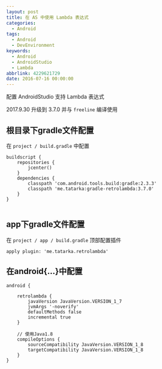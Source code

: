 ```yaml
---
layout: post
title: 在 AS 中使用 Lambda 表达式
categories:
  - Android
tags:
  - Android
  - DevEnvironment
keywords:
  - Android
  - AndroidStudio
  - Lambda
abbrlink: 4229621729
date: 2016-07-16 00:00:00
---
```

 

配置 AndroidStudio 支持 Lambda 表达式

2017.9.30 升级到 3.7.0 并与 `freeline` 编译使用

<!--more-->


## 根目录下gradle文件配置 

在 `project / build.gradle` 中配置

```
buildscript {
    repositories {
        jcenter()
    }
    dependencies {
        classpath 'com.android.tools.build:gradle:2.3.3'
        classpath 'me.tatarka:gradle-retrolambda:3.7.0'
    }
}


```

## app下gradle文件配置

在 `project / app / build.gradle` 顶部配置插件

```
apply plugin: 'me.tatarka.retrolambda'
```



## 在android{...}中配置
```
android {

    retrolambda {
        javaVersion JavaVersion.VERSION_1_7
        jvmArgs '-noverify'
        defaultMethods false
        incremental true
    }

    // 使用Java1.8
    compileOptions {
        sourceCompatibility JavaVersion.VERSION_1_8
        targetCompatibility JavaVersion.VERSION_1_8
    }
}
```